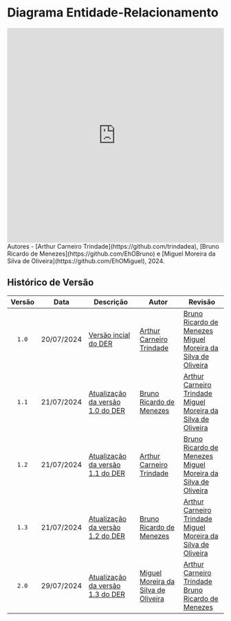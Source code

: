 # Diagrama Entidade-Relacionamento

<iframe frameborder="0" style="width:100%;height:500px;" src="https://app.diagrams.net/?title=DER%20MUD%20Minecraft.drawio#R%3Cmxfile%3E%3Cdiagram%20name%3D%22P%C3%A1gina-1%22%20id%3D%22HAelyKkPPFcTzCwJ50Ut%22%3E7V1Zc9rKEv41qTr3AUqj0froLbtznJPEsfPikkEGxYAICGL711%2BxCNB0a0HMIpHkIQkCDaKn%2B%2BueXl%2FRs%2BHTm4k37l%2BGXX%2FwSte6T6%2Fo%2BStdNw1C438WV55XVwzTsldXepOgu7pGthe%2BBC%2F%2B%2BqK2vjoLuv409cEoDAdRME5f7ISjkd%2BJUte8yST8nf7YQzhIf%2BvY662%2FUdte%2BNLxBj742PegG%2FVXVx3d3l5%2F6we9fvLNxHJX79x7ncfeJJyN1t83Ckf%2B6p2hlyyz%2Fspp3%2BuGv3cu0YtX9GwShtHqf8OnM3%2BwoGtCsdV9rzPe3TzyxB9FZW748Ppf8%2FucfO239A9O%2F9%2FTu4vJj9Z6lbk3mK1JsX7Y6DmhzfLX%2BYtFtFf09Hc%2FiPwvY6%2BzePd3zA7xtX40HMSvSPzfYTj37pd3Lj488afBy%2B7rMPKindcxH%2Fm7r%2F1usPtyEHYel1%2B8WHm99TtvQwIkv8afRP7TzqU1Qd744dCPJs%2FxR9bv2nS9OWvGbRFqra%2F83vIBNY31xf4OE%2Bims77qrbmvt1l%2Fuw3xf9Y7ge9K77b%2F%2Bdn75RphZx66H5yXC%2Bse2ZVLb%2BwV7Iw36awFi5TYKG8Q9Ebx%2Fzsx8fxJfGEaTcJH%2FywchPGr867%2F4M0G8S89fQhHUbIu5UN1QliyO5DoRENoboiiOGR7vxsjxPplOIn6YS8ceYOL7dXTNPm3n%2FkYhuM1lX%2F6UfS8pp43i8L0HvhPQXSzuL1trl%2Fd7rxz%2FpRIxeLF8%2FpF6e2YhrNJxy9mssib9Pyo%2BHMLeuRu7sQfeFEwTyMq942iSjZqFD%2F6zk4tXt7uvrfdq%2BWrZLOyZGoH59KgSRjQJAxoEgY0yS5KagAlyfIZvEl0stCR8YWlelpfex0sKL9%2B6i7zifjKzvv8mM5oJNMZiJa0ljs5S%2FGi9WsWJpjZmi4JdhJ%2FgNDx05Jqyfvx%2F3qLf0fx8yUrxQ82S65DHh8MYlPIbwqsK4NxE2xUP5xAxdkwcj6nqaaMuhag7lU4nc4CQN%2FY1B0v%2Fjvph8P7WfwYp2N%2FEsQPsaBhcvVqe2nvbRBBbsoaJS5Cbx2htyWK3g6g91l%2FNno8HjvQNOtmB7qZSD8de6ODwJ77QgfqntnQn4S49tlcWz1rweVGguuG9ZSxWuL7aIopWycz0i1pRjq8zcj1rVdhED%2FylpssjeGS1S9Yf4xhlM33HsI7pE7MoxUyz3Geg37OhuOE5LHaTa6sPqEbO0f85FBffMCvLhTElcPtuuYwapvFyAzuhysRxgDQWTlaSThYKd4l73nnY%2BPFB6Y5j8x%2BUfLIW7lcLVlVSr2TD79f3zm%2Fbk6een3937uLl5cfrcSZeog1oa%2FVtxYrtqi1UqKLN9bqFLUOvOHirdH9dPHPP%2FH%2BnpH%2FsZdLa%2FOYmT569%2F6gQHcvVG%2FQ8QYn6zeGQbe7Ah3GB7zeqnhx8%2FSVeY5yfD7mpWX71cbBXl77t7S2YxM9xRHrxQ%2BUDRdbM7k9fHiY%2BkL0ge2oVQcpZbDVDX%2BYOsDAfuvbxeEeqpDDFUChWWTbQjRFNirnaACdAWb2NM3PkrqMbgYf6NN4evPr5arX%2Fx0feTotG%2FXtpRFUy0DQ2kJlAgdckNKmCbvwQUrxaGgZKtDwWFEtE48KYcaikmGmrPHnMJHywht0WnAHLbgjbWAiJrWd4QnjD4O4qZod4vhrqu6NvwkAccFfl5pOmjf4mKoEX5UrPN9%2B%2Fnyvffx1fXL%2BJby61aPT2xejRaBfu0nWaxF%2BVrECq9t8lgnBGKe6KQSMIZQ50DtQ7lAPlzLdoqUyYHFvFWGxZigt0hFFdxzsUsDzVKBLYRVEbqQT3mW0nvIIp64mvQTNA9JyEeNvSgqvWIJeOieFu3%2F1MF4VlZUSdO%2Fug3DoHVFmygZoZCDLl273gn6efnjj9M70y6uW9TgcIYHljbXLUHRhPVe1YLE9SMMTD2pS9rBC9MS62KEvljNLRQE3gfQ9XfEwQ919uTRNPRlKUH0ShA4N9GNK9LHZs7ryRB9Trft%2B8%2BLPdt8fYEKUdbwb3D1iZfnO7d2O%2FA%2Bty4%2Bf3wVXN%2Bc%2F3Tfz50QpyWa7gvNzRbbcWNFSzt2lt9w0eG95hjsH6BGbiDksE5fNlLTc%2FMNy4R0F7lHisJAd3982nPTPy3ArVDh6v%2Fx%2BuD4n%2F715%2F%2Bhb18QLxlprvHGg1FRatLa%2B10GwFOvjhLAg63%2Fr%2BZeztzej%2FvXJycuPwHq5%2BfRvSxcTZgTsQS2G9Ymma6V4Y2%2FWZ1NfiFYQGaCGYebeUcT68Te2iaFt%2FtC0IOh2OSHnFSjITpDtBnM2VfR%2BgiSPpj5XBxd%2BrrQf7sLX2q7L7hofD35Sl8J4z7h68PGgOXKaXQTJ40uf4IH2SDfVplZasA%2Fb040b2RCwizg17FoqNFFmHMrJDlRluTpPuBUHExVLqjK4FDjnUnFB5W%2BfZoOLs%2FfGw%2FjkYXgzmf8wpr9U12rueXwo4MtSPIZG3pAIXYYPS5K9BPMbynLG3nE1nY3gyYmSQf10Gd4Dbmxs3VT2UU%2BGz5BcmfPP1yfmxe13Gv7WJtcXX%2FobktchcpafYF%2B1iIELQKCxgYYGoKgNpOytdx9E0OneSDexazFCpiOtQeT6iZOF%2FyY2%2BiL9vcVuXEl1ZbrGJpnYJY%2F7eytq8E2Jyy3TvHRY%2BWDuEKPaLSWFb8cqAnJ95kn0o1i%2BZOWq1Vi%2BYgFTIV%2FJHuUlZ0aTwBv1MhMOduRmyfJBuNDVjitGT%2BuaZmbs4W4LL0G2MNpUzVHjWKmQd6r0sJwr%2BrsYEX0edh6j3ts3D19fTr9pve%2Bk%2F18r2dGaGMMGbD1z0os1wDSYh4Abmnrw1EHjNheziaUmqxhIsorXeXVGX52cPwSd4yE%2BcUjtiG%2FqgPjzoOvdDb0nCIGNyBR0NNYiMLeRZnV0zs313DYTuxsu3FxHk7YJN0OmnwvfCYjzUTAOV4Q%2FEiK7NeB4C9qhZ%2FGPX%2BK6OwSkbqKHCTrHpXqYUKtKUQFE7WI2BDFDUVvf4m6GZhwH2RQoyp5Uy1dVaW7b3fnDHJ%2BE1ViBwjApsSALAva70TTyRp3Au7uIgXYWzZAWkU21EnXDAfsJc%2FOJbkJQMYVhuaUEVJR2V8bqMnM%2FWJNzrKUkFb0O%2FlXgG62Wp1yksipwZSkuPI36P84%2BDd%2B23AvjU8%2Fr%2FYxml6gak8SFGUrAZkPXRsmGL4geS9LQNvrELacS99Zctknxh858Nh53rHFbqHa01dp7fytPDoxEJu2LhOelgWifK65RU%2B4vbUxggjhM5neLaEilmajIBE5EaAx%2Fujo7GuMXukjJJrdXmSfDVmP9%2FoXYctwlHjnN9HGbbbujOUzGd1kDqHBlwmZ18quQym0reJx1w9Bdp7xuGKnD2Po2XsckgI1hmgrtuslCu8wy%2BW%2FRR2N%2B3XGHr%2Benk2%2F0dvLNGKlKeUV9pUXVfvVqWuWUzXhNGFx1B0GW%2BYgEx6VTIuYXdO%2BCWODvHlayfiyBv9goZu04icJ%2BE%2F%2Bw2YVu38zNX9PXZ8Zz7%2FS8pciIy5da2Dy4aiTlAFm2oSwrrgZmjqou69jm5RZyM3oXZ%2Fp42Btciy%2BO4CM%2BSSJ%2FOS2Oyap6s65djvNEkksxp26ljee1b%2BFQbyfFFhXfANmBhvjrcBJTCdqDjbTEoTNKtSVONOiN%2BkPiJvVqxeOW9ZxuzIeaBN5ciNLvw57XjXf2aM5whDHrqMy2fDjVdUD1h8b2UwX0NZUP5HRhGldz%2B9UC%2BhqY3pFLXyWjDqo0rP2rqsDelQ3OJ6qhLpoKBpG4NZ79mai8o3FlAMxQPnjShXN8n8ZHQl1LPXXh2WsUi%2BTgWAisPAPfhQU%2Fi5qTI6Gvqdwk3nzbDoEvpqvMe1h83Uj%2FgcZE8kgN%2FAeYUmVoPQjWFsuCPb%2BvHxU1i7xpf2MGDRbOuqtwGqzzXSarn7Oh9MB%2FiPL8ddN4r4JR7%2BvSNtS2Fz4u7zu3UBfeOLYqz8JR%2FKhesNwn35tGv%2F3pqlHgJDbLVg8TG0mLX8HHOjww4ZMHZ5k0nfNjoHAphrFQJ6ma8wGnuAWXHqa4vBGkF0HNwhYlCzz2z2ZlinhdzmUYGVEIqFXQQYvxR3SqGU0KRHCb9qW1Xc1kkwZXLw%2FuDo2uyjUUgfYAVNRkskJfk8p9x3kUoeG0Q7pT4h%2Fk3p3yMGOGQK%2FfyWTovfij4%2BgNprMNp6nMws2bL4%2BXP6%2Fe%2FJpezb4%2Fzu7mXf3qfatEdnQNFD8%2F5xnBhAP%2FpM69W9eB0gEPsO8iH9Y0125UDXVYy0H5wLaNkBV1RjgejyLYhW23e4XboAhuor9D8LjUEW1ASfgxh60Ch7MaBBcSEUtx3m7zeJVPW0FbVDrxRsOXsAXqkVBMHcaAtAtSB6lF9bwbDj60413v1UaXU9yjF53eRHWk24O7aD0G3lPH3Y%2B7DEJybxCT4L4hbGNKOqljpb0zDmIAiyroRCe41dK9e4isuWVlza5X34zNk%2B82rJp4D5GHxX7rd7QznbR%2BsWSeKVCvqqKZmMJYW5ByKAZzs2QggRuuU8T9NwiGMclgN87aSYKhMXEY9RkPxPljm%2FJIdChSSSOeqOGmoRY4hYXLJ0wAO59NGqKoDCNNPdT1Lko80dCmormgeKGfLa7SjxjKwkz46VRR7yJhFoKBDFZFf7myKdL5z71bbjYbdYIFXRuAKLauEFEyDjdKyo2bqPBluxrtskn7ouyJvZ1BFsPehl3gamTtE%2BaGV%2FkDi6nFHj9KjiHnZt4kAYa%2FwlNNeAo8rRyER7lIGHuKhJ20NqooEobd1nTDIvFCND5gMvLhti3i2qZm0hj4rYrdoBbP2Nbc7aDw9LeArs6iDxlIqzkglvVy7lrEZjYGNk6WO0dICZApbcaegehIsi5KsSRIVhfL2IGesHE0vet6I%2BgJa0byCTs6WGYGEDrBm9ZzirnIPjw4HcpGTqS1ejay%2Bv1zz2jP%2FKbMTjxFdwiKeCLFgUc0Mhd2SETLX0TlxaIaQQcEX47rCbCEy2YgMEz%2Fk%2BmvwGfxASL%2Fc7Uq5bj4HzT6%2FKeogJyZJRvYvqSxnAuFmcbyDlJUbCH0paKY2FCUsVauZ2S14esi3Na5NmGx8Sim0mvv0ylNpuolAl4wKZYazoE36JTvqAE0nt%2BorMtqvK%2Fl8n512y4Bm8LAgKwkXgIUvdbWdv4YSRUbZ0sPyEbS%2BS2T1QtuKPLcULbFI4vx%2FJyZueC1G1rx4wdeJFNAo7F%2BsRWqpckv87iIB2tr5VPRD3WqCBsnhHMj0re51qrUYsS3UDOaDL%2FufUOuKi0u%2BibigiW5O8pUanaxkXj1QxeTyaJXji4ObJCi0MjRDgSXA4ACyWTI5T%2F5Dtvc52b8tV6WSDTDY8CKyWZYvTI5odAPBmhbr%2BCQwUQAdaS1ptTgkKkEao4nyi2mGUQpyMzPFynETLMmVUa6m25vnutCLz6ZgeiAYNPHhF7LBcbfB4Og63X9uyjm0oZ27aM6Y1ZSU%2BIMYJzaSrJk%2F8JVRbgqBqGaZLcZzAnPMvYCIVD2RN22y%2FiuROMQtDknfsfHgoLNAB%2BDORKrLyVTlKHPf%2BRW6YE%2FPMwUlFsxV3TN%2BuaxLtoM3zNMCtBtZoKizibNZUDB3qjFNiAtTFgAd7h5OMcLmogGi1qzmvZ9alLHvjUg8OnYR9Ncw6dhXxLyfUbv59KvL1e%2Bj3R0ENUo6wtRnqJi6YDk%2F3xtcPqExZDY1OHhQ2r6hIXkpzSZwAajC3Qm%2BpqkfiujNwwqLJOuOpn9EJpp2JoyR9CilEYmLjeZs3WNDbfbSG6bKF7GU9ugPgyG49lgGswbmsIdm7kMkV3lJdRInnyTMwgJGFBINAQrpIKyqyReoLSYBKcDcoBFHfKGsraxuc%2FNKtXFMIaHoNNQMCJsJ2W5YIQeDqFOXcSAmzsWEHS0kToWEGfmDAuxm9GGpBF0prqtt9P94SgxiyxzYYTP6xyxO%2B5yNup4DUUP0LpBtyRmNuRl4O4Q%2BDIY%2BUjqSCO9J7rLcvi23F5K63sMr5H55sfksiKWxhqTWPKJMJqjbK7Xsuoyk9q7VuGXbveCfp5%2BeOP0zvTLq5b1OBwlxQmFCfa6snw1nPUhnl8G0ymC502dGU3YAO%2Bi17xqC5HA3gZdf9qZBI3VpAiZpZYV4mSGkfHmDo9GKLyhpjoKY3mYzPSMoHs3XGPKsYzQwPZCZu44vhfQdAzvY33YWEcjhinKoVuHxuLE74TDsT%2BaNjThBtJZ6lwevDcj0mJ0Eo6P4xhEQJhCahAZN0xr2S77sBLxnarwMjW7mTtbNVcpfW7IOQ%2FwT2oyidV2d%2F6kD92uS9qOsfUqMeuXTXhyWd8rISx%2Fckp4ctkyN624CaGZe8fBCU9oobUDtcM%2FZJvfhAiY9HymXOk%2FPKGJpKm%2BelWVmxOvHMNUXLKXco%2FnO%2Fv3X7Z2b6LucevoDILHYf9pfDTGlMwsj9vPn%2B%2B1j7%2BuT86%2FhFe3enR6%2B2IgPuVl0iWCSLWPjOts%2FziKmKoGQlwecXGUuMjcljpaUpm03zVRcn2Eu1ZQng9UdMI25tErmWcN19LZdE64FqfWIzmPnfl0hbccbMWgLI24J5dWDGkiYLAtHFrUhTE%2BUYiBZ8UjTVnUQIaYsn9YZLK8snqM2MKqVqJWCsDyQqqFJWmEEjkIRsH5v%2BSxCZacmEZ6JdaG4NUh0wQJaSZfIMrfERaJGmm6sHu1HT4tAYmGwy%2BTr%2B9%2FR8F%2Fj7dRS39%2F83h23YLUbXZ3YSQ1VabDmFyZ88%2FXJ%2BbF7Xca%2FtYm1xdf%2BkjGDKBtco4cBKPHNDHTTFil4q9qAmV1uE24tbiRsBy0JTord5beJoZpx%2BaVs%2Fxbrwa%2BhLJnaXGDuFDWIiXsiMbyFt7kArJWLg%2BK5y32%2FFBVkxNatBI%2FZsol2TEY%2FVDkbXk2Py6qf5waKD2JV1LP0dhgBQLWror8wJSDa4nGfuipPh6GyjMXilPspPmhTF7YbxatJBj7ER%2FmP58aesyCcq4a%2B5GUkeqiWrUeqoKIlxJV1BOsl4R%2BXRb2gyohS2uX69ID17INJoPddNm1BGO%2FztOYqBtD5dkIhSEIXRY%2FcYN%2BWx7051HsGBxshO3kox75S7QpLSGZe7rnK%2BVM5bv0GTSprhnKTj8V1AAcOraBK56yLQxL%2B%2BI1MBOKXUq0XoCBfgnsxol1CrFd1tgxyBElG4uWWYptzy4Y3ZFAbmMzPzTWrqfIWCWp8I64zABdZcRxBQB%2BdVMtQe5CeeZeCVdWCEGT2uryrEuWZ%2Bj0aayPFsqzzHAoLs8l9GdjfWp4pk%2FZk7otyammG0wYpHJmhGHnLyTYFqPQpXY8vISzCAL8uUwnnpcIL15yZfFSLsGOwowzFB7Sv32aDS7O3hsP45OH4c1k%2FsOY%2FmrBSrPjEdSMrrxIRi9KmkQhC5dUnZFU6lYVVTC5gF2Jn6yiJONpQjTCNesi5%2Fd8thPPTRo3bnKlcVM%2BzY7C4gdSrhr6VSdQlZI6%2FMmRSYr4ByVl2QHDnTpu22aWqWxwyUZxpALieGA8V9UXM5Qsvw1gqMoorpybjsltA7ZFOYhDA%2F7daB7%2FQm8SwDz2RGpXdB7GGx8siLhIQO%2BGs%2B3UpX2z3LmQluXTxIUhI3kdp21NihsljrQS5xknWCUlTnZJeTE6mxdTHWNNpt%2BCdIxFipwbi7FW3QzlTR%2BILXWvwul0FmTi67YnQgpWOTdI4EFscMbD%2BtaJ6oeAUxs7lqx6p03H3ihFcOvXLFy8cR9Ouv6kdR9GUTh8RU%2FiD5HxU%2Fx3N74SM%2Bfmgztt2YIdNblpzbb6Bu7d2UToRwMJAAvTjz%2Fm7uD5NPj6%2Ff3pL%2Ffk%2B9e58fkFyZ7KFIjGHRPQACTi7MF1nawkbNDPxNLaRtXUTrbNELYYPz2GctQfl9qpl83tlFScTRyYK1yVnYpWEpwtkFE83USTiLhs6oVEkwgV1GOuv0G5CQnv4nFgSYl6xEbq6bU2ZRYqLa0Oko8ClxMM%2Fzz9jnXjqtzm%2B4XwLykhmNgcuws5pHAtwSoAme%2FW2PR%2BG%2FQg0YliJXDMuQMoPyFFmLliLb6ql68SMNkcfhVKoETVSGO56rAWc7JahpgclQAyfkWyEoAo1dxzgAkb9klUAuSt%2B3jefbzQT83bt0Nrrr27%2FQ8h76%2Boe%2BdFM6%2Bhg8h0trGNzHlvKCL%2BeYnZiKLFK2NlFcpZjGY0nbZb0c%2BmszY2spZgFfvnZWcj7VhyOU84Q5kFSdXluUlapn8uwZCe703UsLBhqszgY%2FTRmF933OHr%2BenkG72dfDM2Jer1aI5aNESCQQ28Nk%2FLBYdSQo6OH9ChjKPzKmQl4mq6lhpfyjTOMGg5BVIlRwD72dAf%2Fm40jbxRJ%2FDiy10%2F%2FusyvAfc1tjRdyD%2BYMgcGJbHeVXyCOo%2FWwHGD02puQQYwUt4qHICiPyn81QHN6R1hGpwYzablZrqdcWmwOwpdIARzO%2BZB12vyYdYGM8xZaaL4GTGovubcYlIVs%2BCLq3pkjDLjB46flpSB03mmUZ3w4X6Opopi3AHsTFpcnfQgLRUP9yjqrGauUnFE88koWyODcN5xBhx2E5cRt6sjT3ulwXitJYj%2FEop%2FNypesUan7sP7DCMgPEbcM54F%2FlDsFv7YnF67wQgMGUH0EgdDIrvtdVYJscnBupygJQ6TODELekm2xdHM7%2BI16QQnC2O%2BmBJrWTQdkJTmTP7cjFXmCkbLBHyWGxZgKQO5hkQhaSnUf%2FH2afh25Z7YXzqeb2f0ewSSWDszrz7YBCf%2B7p%2Bk09%2B1NDsdtrV6KDzlU1IbbY1GDcnNqnnwUGUexp35Jft%2Fimt2xQbgyJsEIPT4QLOzzJSSnHvGwoOI%2BCHsS0sOR5FUG531XA7fgzeHnwFlnyidECCrji9NN4MfxBYwej46ximfbCnTY2M6FaGeEg51qAMoAOSL5KIht5TM3UwoLAuNfSEkliRe6RiEVZJzc29SAuPvSDpSHnIwVlx761uWe4jWoG6Lbjh8EMrypGw2uOIDq06O4gF62Yh7Myap2XxM%2BvqeDmKv%2Bt4jp2Qr2UeO4f6h%2FOzb3Rk311Hl7Nnz%2FzX7G1CjX%2B6aYgdhnJRQvxhiDlylGyTnQ3OvE8VekY7%2B%2FhSEwua4EBgxKsnNdMOaWjf8e79jtdQ9COMBtqgoTIjFBloPfaDqKnzllkC2zIrBXACw4NUbCqNvOmxUFhqTzCUwjDUMoaugWZSF%2FUTS%2FXKEwgQFzFFZtFsAlG4sf4Xw2U99C1bPekp5OL6WqZZ2%2BV3g8jbNtwahvOdVxN%2FGrzsvg4jb%2FfTXX%2Fg774ehJ3HzY%2FrhKOR39l9m2UNLtYyvjdIv9tc%2BZHvSc197j%2FoyInItiPT%2BYfvA9ZYg9mHJPLsb%2FH2aDaF9QPgybCiIqL4lsCizmPyfhkOEAOp1QCoH7dEd7G%2FtVW5xUO7CiivBkt%2B%2BUHZxNgy5Qesh4FfuDiPZkcx3waMNTOQnElRXh2UumoyT0TVBuXNxZM%2Fc%2FCgjWlkbRbexBFJdMgr4pKPjptO1xzQUVwyTR7NjqF9C0RHC7GJpKKjrQIdpzHLRIz8Lq%2BlinryJby00VrcfgkptMjt0yS86sew3LZtpDmFkKr1lRnLlRRjIfEtlBVVOaDKFpel3FN8epXgNRGQHfNMcsXJJrDqOxkYXr7PNHPHwekmeWQ9il6QoB0wdeV1KcGFt0RD4GOX5rIHZ7SPjhjTcO%2FUMY3tAJkrm8j9bMEqZfVMecsTPAqrAQW3NsrIt2giYiDEVI0YSS6AIufbvnORKhwoi8CIcehVtxhKV5ZY3C3Yg1ggK6OpkWc7Uwceb6ra94VkNAHK7tvoT1Ivr9IsLcunwpYwtnS9qmYzTYdhlOTn1uYwZpTgnDrYc1KHtRAXcRXggierhM9ge%2BxXt7cMh4Wvg10EZUWp6MhYeIeYI2Oyi0jGLWcVlRYUTGHxUFEG1YGKUm0GJgH2OsRn8pWZuC4YJtIAPjdpQHwyvBEbMzmtKyv3elsunF7M1MopP24BBZhjCFhQauCpag7cAQyHWFc1YDiGL6oOskMXsyQzmV4T%2B6larolUfCwOm8pqaokwjsGi00FcyLb8Fc2FMOOpuS4s5IBtGKqtlxJu78q6pBS%2B56YBF0uWtOo6KAyWzVOyHMmSdUxpCYhkKU9MMEuMgfrbwADiQW4RbTEeyBp%2FwY5ZIJXTN7N6F3D3WlgU%2F6LsJ8u%2FQYzPwkTmcTS5StiioJuZap2vuJMK3xJ%2BYZmSH17%2Fa36fk6%2F9lv7B6f97encx%2BdEiFLFMFDdBM922TdLar%2FJoJ2wx1sxR7tu3SjhA6nw2VdXVD%2BXopOK6ULUmBpXwVrc0OfVtcv3YQFVlDsS%2BTE99WUnHIDdWhmGqxh5wKQXueaQoGFN17P5yU3VOXbK6xBjhpaQ%2Bt%2BFyodRLa3BtU6ZHctWBcpVbZXNL1ISu08YeranNnE5cpPA0USFyRLpE2U0NAvtVcqMOlFRJrjDKTlcuK19wJdAXvaTMc5NUNSehxL7bw3VSOe1PVgqfg3hocsdr1CSFz0H8oA12N1B2wDaK10Ziph2I2PHLSbho%2F78Vyvh39S%2FDrr%2F4xP8B%3C%2Fdiagram%3E%3C%2Fmxfile%3E"></iframe>
Autores - [Arthur Carneiro Trindade](https://github.com/trindadea), [Bruno Ricardo de Menezes](https://github.com/EhOBruno) e [Miguel Moreira da Silva de Oliveira](https://github.com/EhOMiguel), 2024.

## Histórico de Versão

| Versão | Data       | Descrição                                      | Autor                                               | Revisão                                               |
| :----: | :--------: | ---------------------------------------------- | --------------------------------------------------- | ----------------------------------------------------- |
| `1.0`  | 20/07/2024 | [Versão incial do DER](./versoes/DER/versao_1.0.png) | [Arthur Carneiro Trindade](https://github.com/trindadea) | [Bruno Ricardo de Menezes](https://github.com/EhOBruno)<br>[Miguel Moreira da Silva de Oliveira](https://github.com/EhOMiguel) |
| `1.1`  | 21/07/2024 | [Atualização da versão 1.0 do DER](./versoes/DER/versao_1.1.png) | [Bruno Ricardo de Menezes](https://github.com/EhOBruno) | [Arthur Carneiro Trindade](https://github.com/trindadea)<br>[Miguel Moreira da Silva de Oliveira](https://github.com/EhOMiguel) |
| `1.2`  | 21/07/2024 | [Atualização da versão 1.1 do DER](./versoes/DER/versao_1.2.png) | [Arthur Carneiro Trindade](https://github.com/trindadea) | [Bruno Ricardo de Menezes](https://github.com/EhOBruno)<br>[Miguel Moreira da Silva de Oliveira](https://github.com/EhOMiguel) |
| `1.3`  | 21/07/2024 | [Atualização da versão 1.2 do DER](./versoes/DER/versao_1.3.png) | [Bruno Ricardo de Menezes](https://github.com/EhOBruno) | [Arthur Carneiro Trindade](https://github.com/trindadea)<br>[Miguel Moreira da Silva de Oliveira](https://github.com/EhOMiguel) |
| `2.0`  | 29/07/2024 | [Atualização da versão 1.3 do DER](./versoes/DER/versao_2.0.png) | [Miguel Moreira da Silva de Oliveira](https://github.com/EhOMiguel) | [Arthur Carneiro Trindade](https://github.com/trindadea)<br>[Bruno Ricardo de Menezes](https://github.com/EhOBruno) |